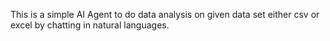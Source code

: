 This is a simple AI Agent to do data analysis on given data set either csv or excel by chatting in natural languages. 
